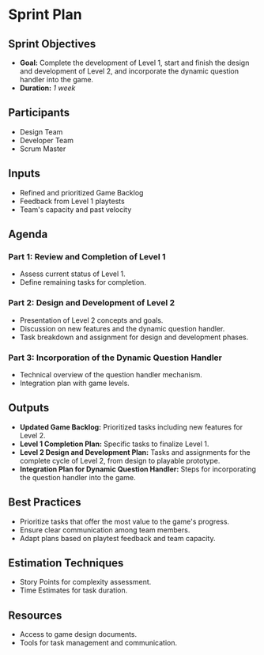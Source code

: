 
# Sprint Plan

## Sprint Objectives
- **Goal:** Complete the development of Level 1, start and finish the design and development of Level 2, and incorporate the dynamic question handler into the game.
- **Duration:** _1 week_

## Participants
- Design Team
- Developer Team
- Scrum Master 

## Inputs
- Refined and prioritized Game Backlog
- Feedback from Level 1 playtests
- Team's capacity and past velocity

## Agenda

### Part 1: Review and Completion of Level 1
- Assess current status of Level 1.
- Define remaining tasks for completion.

### Part 2: Design and Development of Level 2
- Presentation of Level 2 concepts and goals.
- Discussion on new features and the dynamic question handler.
- Task breakdown and assignment for design and development phases.

### Part 3: Incorporation of the Dynamic Question Handler
- Technical overview of the question handler mechanism.
- Integration plan with game levels.

## Outputs
- **Updated Game Backlog:** Prioritized tasks including new features for Level 2.
- **Level 1 Completion Plan:** Specific tasks to finalize Level 1.
- **Level 2 Design and Development Plan:** Tasks and assignments for the complete cycle of Level 2, from design to playable prototype.
- **Integration Plan for Dynamic Question Handler:** Steps for incorporating the question handler into the game.

## Best Practices
- Prioritize tasks that offer the most value to the game's progress.
- Ensure clear communication among team members.
- Adapt plans based on playtest feedback and team capacity.

## Estimation Techniques
- Story Points for complexity assessment.
- Time Estimates for task duration.

## Resources
- Access to game design documents.
- Tools for task management and communication.



